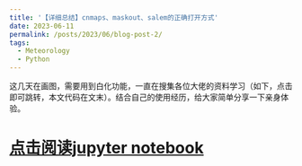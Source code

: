 ```yaml
---
title: '【详细总结】cnmaps、maskout、salem的正确打开方式'
date: 2023-06-11
permalink: /posts/2023/06/blog-post-2/
tags:
  - Meteorology
  - Python
---
```


这几天在画图，需要用到白化功能，一直在搜集各位大佬的资料学习（如下，点击即可跳转，本文代码在文末）。结合自己的使用经历，给大家简单分享一下亲身体验。

[点击阅读jupyter notebook]([https://github.com/xiazh18/Python-Pytorch-NWP-Meteorology/blob/main/article/%E7%BB%8F%E9%AA%8C%E6%AD%A3%E4%BA%A4%E5%88%86%E8%A7%A3EOF%E8%AF%A6%E8%A7%A3%E5%8F%8A%E6%A1%88%E4%BE%8B.ipynb](https://mp.weixin.qq.com/s?__biz=Mzg4NTE3OTQ2Mg==&mid=2247488933&idx=1&sn=7a753036ac5a7d0ce1e3b0453b09fc55&chksm=cfad808cf8da099a90f8b2e0f1a671d47a1440dff22aa7fa5fd2928d6060a472302a2a1df42c&token=1409303110&lang=zh_CN#rd))
======
